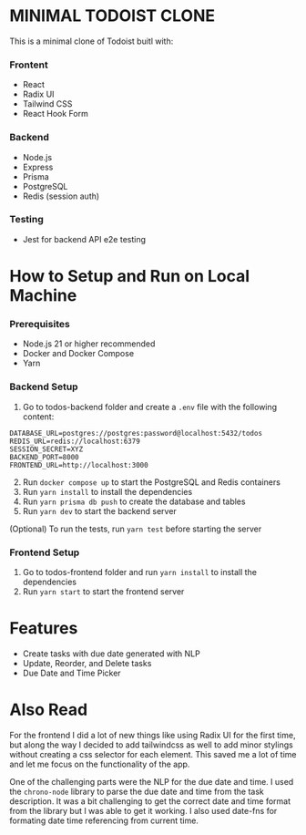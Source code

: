 # MINIMAL TODOIST CLONE

This is a minimal clone of Todoist buitl with:
### Frontent
- React
- Radix UI
- Tailwind CSS
- React Hook Form

### Backend
- Node.js
- Express
- Prisma
- PostgreSQL
- Redis (session auth)

### Testing
- Jest for backend API e2e testing

# How to Setup and Run on Local Machine

### Prerequisites
- Node.js 21 or higher recommended
- Docker and Docker Compose
- Yarn

### Backend Setup
1. Go to todos-backend folder and create a `.env` file with the following content:
```
DATABASE_URL=postgres://postgres:password@localhost:5432/todos
REDIS_URL=redis://localhost:6379
SESSION_SECRET=XYZ
BACKEND_PORT=8000
FRONTEND_URL=http://localhost:3000
```
2. Run `docker compose up` to start the PostgreSQL and Redis containers
3. Run `yarn install` to install the dependencies
4. Run `yarn prisma db push` to create the database and tables
5. Run `yarn dev` to start the backend server

(Optional) To run the tests, run `yarn test` before starting the server

### Frontend Setup
1. Go to todos-frontend folder and run `yarn install` to install the dependencies
2. Run `yarn start` to start the frontend server

# Features
- Create tasks with due date generated with NLP
- Update, Reorder, and Delete tasks
- Due Date and Time Picker

# Also Read

For the frontend I did a lot of new things like using Radix UI for the first time, but along the way I decided to add tailwindcss as well to add minor stylings without creating a css selector for each element. This saved me a lot of time and let me focus on the functionality of the app.

One of the challenging parts were the NLP for the due date and time. I used the `chrono-node` library to parse the due date and time from the task description. It was a bit challenging to get the correct date and time format from the library but I was able to get it working. I also used date-fns for formating date time referencing from current time.